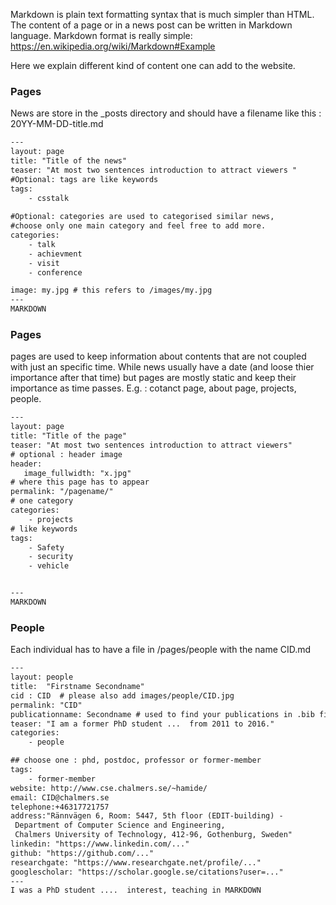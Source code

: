 Markdown is plain text formatting syntax that is much simpler than HTML.
The content of a page or in a news post can be written in Markdown language.
Markdown format is really simple:
https://en.wikipedia.org/wiki/Markdown#Example


Here we explain different kind of content one can add to the website.

### Pages

News are store in the _posts directory and should have a filename
like this : 20YY-MM-DD-title.md


```txt
---
layout: page
title: "Title of the news"
teaser: "At most two sentences introduction to attract viewers "
#Optional: tags are like keywords
tags: 
    - csstalk
    
#Optional: categories are used to categorised similar news, 
#choose only one main category and feel free to add more.
categories:
    - talk
    - achievment
    - visit
    - conference

image: my.jpg # this refers to /images/my.jpg
---
MARKDOWN

```
### Pages
pages are used to keep information about contents that are not coupled
with just an specific time. While news usually have a date
(and loose thier importance after that time) but pages are mostly 
static and keep their importance as time passes.
E.g. : cotanct page, about page, projects, people.

```txt
---
layout: page
title: "Title of the page"
teaser: "At most two sentences introduction to attract viewers"
# optional : header image
header:
   image_fullwidth: "x.jpg"
# where this page has to appear
permalink: "/pagename/"
# one category
categories:
    - projects
# like keywords
tags:
    - Safety
    - security
    - vehicle


---
MARKDOWN
```

### People
Each individual has to have a file in /pages/people with the name CID.md

```txt
---
layout: people
title:  "Firstname Secondname"
cid : CID  # please also add images/people/CID.jpg
permalink: "CID" 
publicationname: Secondname # used to find your publications in .bib files 
teaser: "I am a former PhD student ...  from 2011 to 2016."
categories:
    - people

## choose one : phd, postdoc, professor or former-member
tags:
    - former-member
website: http://www.cse.chalmers.se/~hamide/
email: CID@chalmers.se
telephone:+46317721757
address:"Rännvägen 6, Room: 5447, 5th floor (EDIT-building) -
 Department of Computer Science and Engineering,
 Chalmers University of Technology, 412-96, Gothenburg, Sweden"
linkedin: "https://www.linkedin.com/..."
github: "https://github.com/..."
researchgate: "https://www.researchgate.net/profile/..."
googlescholar: "https://scholar.google.se/citations?user=..."
---
I was a PhD student ....  interest, teaching in MARKDOWN
```

